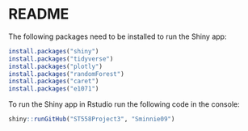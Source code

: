 README
================

The following packages need to be installed to run the Shiny app:

``` r
install.packages("shiny")
install.packages("tidyverse")
install.packages("plotly")
install.packages("randomForest")
install.packages("caret")
install.packages("e1071")
```

To run the Shiny app in Rstudio run the following code in the console:

``` r
shiny::runGitHub("ST558Project3", "Sminnie09")
```
